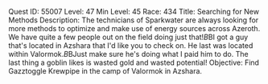 Quest ID: 55007
Level: 47
Min Level: 45
Race: 434
Title: Searching for New Methods
Description: The technicians of Sparkwater are always looking for more methods to optimize and make use of energy sources across Azeroth. We have quite a few people out on the field doing just that!$B$BI got a guy that's located in Azshara that I'd like you to check on. He last was located within Valormok.$B$BJust make sure he's doing what I paid him to do. The last thing a goblin likes is wasted gold and wasted potential!
Objective: Find Gazztoggle Krewpipe in the camp of Valormok in Azshara.
